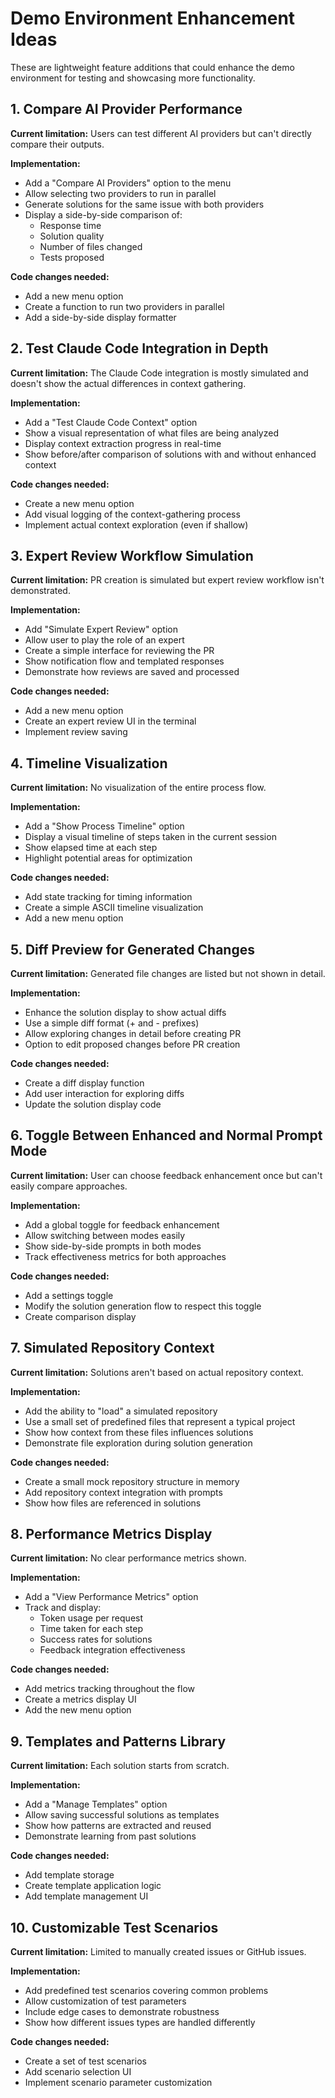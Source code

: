 # Demo Environment Enhancement Ideas

These are lightweight feature additions that could enhance the demo environment for testing and showcasing more functionality.

## 1. Compare AI Provider Performance

**Current limitation:** Users can test different AI providers but can't directly compare their outputs.

**Implementation:**
- Add a "Compare AI Providers" option to the menu
- Allow selecting two providers to run in parallel
- Generate solutions for the same issue with both providers
- Display a side-by-side comparison of:
  - Response time
  - Solution quality
  - Number of files changed
  - Tests proposed

**Code changes needed:**
- Add a new menu option
- Create a function to run two providers in parallel
- Add a side-by-side display formatter

## 2. Test Claude Code Integration in Depth

**Current limitation:** The Claude Code integration is mostly simulated and doesn't show the actual differences in context gathering.

**Implementation:**
- Add a "Test Claude Code Context" option
- Show a visual representation of what files are being analyzed
- Display context extraction progress in real-time
- Show before/after comparison of solutions with and without enhanced context

**Code changes needed:**
- Create a new menu option
- Add visual logging of the context-gathering process
- Implement actual context exploration (even if shallow)

## 3. Expert Review Workflow Simulation

**Current limitation:** PR creation is simulated but expert review workflow isn't demonstrated.

**Implementation:**
- Add "Simulate Expert Review" option
- Allow user to play the role of an expert
- Create a simple interface for reviewing the PR
- Show notification flow and templated responses
- Demonstrate how reviews are saved and processed

**Code changes needed:**
- Add a new menu option
- Create an expert review UI in the terminal
- Implement review saving

## 4. Timeline Visualization

**Current limitation:** No visualization of the entire process flow.

**Implementation:**
- Add a "Show Process Timeline" option
- Display a visual timeline of steps taken in the current session
- Show elapsed time at each step
- Highlight potential areas for optimization

**Code changes needed:**
- Add state tracking for timing information
- Create a simple ASCII timeline visualization
- Add a new menu option

## 5. Diff Preview for Generated Changes

**Current limitation:** Generated file changes are listed but not shown in detail.

**Implementation:**
- Enhance the solution display to show actual diffs
- Use a simple diff format (+ and - prefixes)
- Allow exploring changes in detail before creating PR
- Option to edit proposed changes before PR creation

**Code changes needed:**
- Create a diff display function
- Add user interaction for exploring diffs
- Update the solution display code

## 6. Toggle Between Enhanced and Normal Prompt Mode

**Current limitation:** User can choose feedback enhancement once but can't easily compare approaches.

**Implementation:**
- Add a global toggle for feedback enhancement
- Allow switching between modes easily
- Show side-by-side prompts in both modes
- Track effectiveness metrics for both approaches

**Code changes needed:**
- Add a settings toggle
- Modify the solution generation flow to respect this toggle
- Create comparison display

## 7. Simulated Repository Context

**Current limitation:** Solutions aren't based on actual repository context.

**Implementation:**
- Add the ability to "load" a simulated repository
- Use a small set of predefined files that represent a typical project
- Show how context from these files influences solutions
- Demonstrate file exploration during solution generation

**Code changes needed:**
- Create a small mock repository structure in memory
- Add repository context integration with prompts
- Show how files are referenced in solutions

## 8. Performance Metrics Display

**Current limitation:** No clear performance metrics shown.

**Implementation:**
- Add a "View Performance Metrics" option
- Track and display:
  - Token usage per request
  - Time taken for each step
  - Success rates for solutions
  - Feedback integration effectiveness

**Code changes needed:**
- Add metrics tracking throughout the flow
- Create a metrics display UI
- Add the new menu option

## 9. Templates and Patterns Library

**Current limitation:** Each solution starts from scratch.

**Implementation:**
- Add a "Manage Templates" option
- Allow saving successful solutions as templates
- Show how patterns are extracted and reused
- Demonstrate learning from past solutions

**Code changes needed:**
- Add template storage
- Create template application logic
- Add template management UI

## 10. Customizable Test Scenarios

**Current limitation:** Limited to manually created issues or GitHub issues.

**Implementation:**
- Add predefined test scenarios covering common problems
- Allow customization of test parameters
- Include edge cases to demonstrate robustness
- Show how different issues types are handled differently

**Code changes needed:**
- Create a set of test scenarios
- Add scenario selection UI
- Implement scenario parameter customization